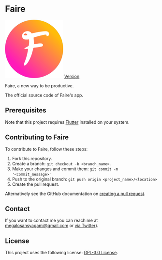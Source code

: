 # Faire

<!--- These are examples. See https://shields.io for others or to customize this set of shields. You might want to include dependencies, project status and licence info here --->

![Faire](https://raw.githubusercontent.com/Faire-Productivity/Faire-App/master/web/icons/Icon-192.png)
[Version](https://img.shields.io/github/v/release/Faire-Productivity/Faire-App?color=ff1aba&include_prereleases&label=Version&style=for-the-badge)
<!-- ![GitHub repo size](https://img.shields.io/github/repo-size/scottydocs/README-template.md)
![GitHub contributors](https://img.shields.io/github/contributors/scottydocs/README-template.md)
![GitHub stars](https://img.shields.io/github/stars/scottydocs/README-template.md?style=social)
![GitHub forks](https://img.shields.io/github/forks/scottydocs/README-template.md?style=social)
![Twitter Follow](https://img.shields.io/twitter/follow/scottydocs?style=social) -->

Faire, a new way to be productive.

The official source code of Faire's app.  

## Prerequisites

Note that this project requires [Flutter](https://github.com/flutter/flutter) installed on your system.

## Contributing to Faire
<!--- If your README is long or you have some specific process or steps you want contributors to follow, consider creating a separate CONTRIBUTING.md file--->
To contribute to Faire, follow these steps:

1. Fork this repository.
2. Create a branch: `git checkout -b <branch_name>`.
3. Make your changes and commit them: `git commit -m '<commit_message>'`
4. Push to the original branch: `git push origin <project_name>/<location>`
5. Create the pull request.

Alternatively see the GitHub documentation on [creating a pull request](https://help.github.com/en/github/collaborating-with-issues-and-pull-requests/creating-a-pull-request).

<!-- ## Contributors

Thanks to the following people who have contributed to this project:

* [@scottydocs](https://github.com/scottydocs) 📖
* [@cainwatson](https://github.com/cainwatson) 🐛
* [@calchuchesta](https://github.com/calchuchesta) 🐛

You might want to consider using something like the [All Contributors](https://github.com/all-contributors/all-contributors) specification and its [emoji key](https://allcontributors.org/docs/en/emoji-key). -->

## Contact

If you want to contact me you can reach me at <megalosansyagami@gmail.com> or [via Twitter](https://twitter.com/MegaloSansYagami)).

## License
<!--- If you're not sure which open license to use see https://choosealicense.com/--->

This project uses the following license: [GPL-3.0 License](https://github.com/Faire-Productivity/Faire-App/blob/master/LICENSE).

<!-- ## Getting Started

This project is a starting point for a Flutter application.

A few resources to get you started if this is your first Flutter project:

- [Lab: Write your first Flutter app](https://flutter.dev/docs/get-started/codelab)
- [Cookbook: Useful Flutter samples](https://flutter.dev/docs/cookbook)

For help getting started with Flutter, view our
[online documentation](https://flutter.dev/docs), which offers tutorials,
samples, guidance on mobile development, and a full API reference. -->
